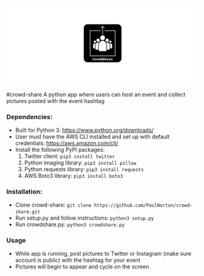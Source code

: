 # ![CrowdShare](media/promo.jpg) 
#crowd-share
A python app where users can host an event and collect pictures posted with the event hashtag

### Dependencies: ###

* Built for Python 3: https://www.python.org/downloads/
* User must have the AWS CLI installed and set up with default credentials: https://aws.amazon.com/cli/
* Install the following PyPI packages:
	1. Twitter client: `pip3 install twitter`
	2. Python imaging library: `pip3 install pillow`
	3. Python requests library: `pip3 install requests` 
	4. AWS Boto3 library: `pip3 install boto3`

### Installation: ###

* Clone crowd-share: `git clone https://github.com/PaulNorton/crowd-share.git`
* Run setup.py and follow instructions: `python3 setup.py`
* Run crowdshare.py: `python3 crowdshare.py`

### Usage ###

* While app is running, post pictures to Twitter or Instagram (make sure account is public) with the hashtag for your event
* Pictures will begin to appear and cycle on the screen
